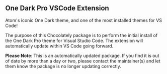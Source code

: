 ﻿## One Dark Pro VSCode Extension

Atom's iconic One Dark theme, and one of the most installed themes for VS Code!

The purpose of this Chocolately package is to perform the initial install of the One Dark Pro theme for Visual Studio Code.
The extension will automatically update within VS Code going forward.

**Please Note**: This is an automatically updated package. If you find it is out of date by more than a day or two, please contact the maintainer(s) and let them know the package is no longer updating correctly.
